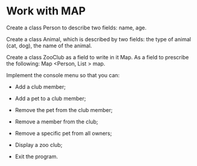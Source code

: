 # Work with MAP

Create a class Person to describe two fields: name, age.

Create a class Animal, which is described by two fields: the type of animal (cat, dog), the name of the animal.

Create a class ZooClub as a field to write in it Map. As a field to prescribe the following: Map <Person, List <Pet>> map.

Implement the console menu so that you can:

- Add a club member;

- Add a pet to a club member;

- Remove the pet from the club member;

- Remove a member from the club;

- Remove a specific pet from all owners;

- Display a zoo club;

- Exit the program.
